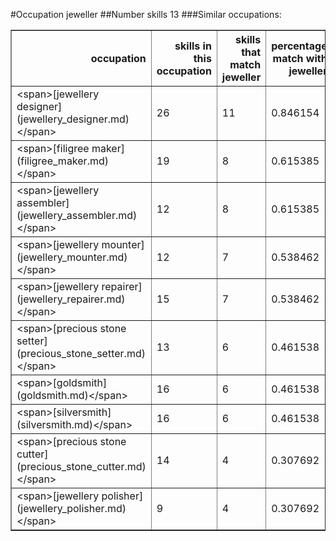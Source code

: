 #Occupation jeweller
##Number skills 13
###Similar occupations:
<table border="1" class="dataframe">
  <thead>
    <tr style="text-align: right;">
      <th>occupation</th>
      <th>skills in this occupation</th>
      <th>skills that match jeweller</th>
      <th>percentage match with jeweller</th>
      <th>skills not in jeweller</th>
    </tr>
  </thead>
  <tbody>
    <tr>
      <td>&lt;span&gt;[jewellery designer](jewellery_designer.md)&lt;/span&gt;</td>
      <td>26</td>
      <td>11</td>
      <td>0.846154</td>
      <td>15</td>
    </tr>
    <tr>
      <td>&lt;span&gt;[filigree maker](filigree_maker.md)&lt;/span&gt;</td>
      <td>19</td>
      <td>8</td>
      <td>0.615385</td>
      <td>11</td>
    </tr>
    <tr>
      <td>&lt;span&gt;[jewellery assembler](jewellery_assembler.md)&lt;/span&gt;</td>
      <td>12</td>
      <td>8</td>
      <td>0.615385</td>
      <td>4</td>
    </tr>
    <tr>
      <td>&lt;span&gt;[jewellery mounter](jewellery_mounter.md)&lt;/span&gt;</td>
      <td>12</td>
      <td>7</td>
      <td>0.538462</td>
      <td>5</td>
    </tr>
    <tr>
      <td>&lt;span&gt;[jewellery repairer](jewellery_repairer.md)&lt;/span&gt;</td>
      <td>15</td>
      <td>7</td>
      <td>0.538462</td>
      <td>8</td>
    </tr>
    <tr>
      <td>&lt;span&gt;[precious stone setter](precious_stone_setter.md)&lt;/span&gt;</td>
      <td>13</td>
      <td>6</td>
      <td>0.461538</td>
      <td>7</td>
    </tr>
    <tr>
      <td>&lt;span&gt;[goldsmith](goldsmith.md)&lt;/span&gt;</td>
      <td>16</td>
      <td>6</td>
      <td>0.461538</td>
      <td>10</td>
    </tr>
    <tr>
      <td>&lt;span&gt;[silversmith](silversmith.md)&lt;/span&gt;</td>
      <td>16</td>
      <td>6</td>
      <td>0.461538</td>
      <td>10</td>
    </tr>
    <tr>
      <td>&lt;span&gt;[precious stone cutter](precious_stone_cutter.md)&lt;/span&gt;</td>
      <td>14</td>
      <td>4</td>
      <td>0.307692</td>
      <td>10</td>
    </tr>
    <tr>
      <td>&lt;span&gt;[jewellery polisher](jewellery_polisher.md)&lt;/span&gt;</td>
      <td>9</td>
      <td>4</td>
      <td>0.307692</td>
      <td>5</td>
    </tr>
  </tbody>
</table>
